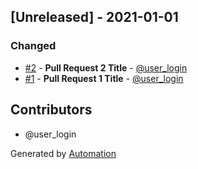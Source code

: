 ## [Unreleased] - 2021-01-01

### Changed
- [#2](http://api.github.com) - **Pull Request 2 Title** - [@user_login](http//github.com/user_login)
- [#1](http://api.github.com) - **Pull Request 1 Title** - [@user_login](http//github.com/user_login)

## Contributors

- @user_login

Generated by [Automation](https://github.com/aeon-php/automation)